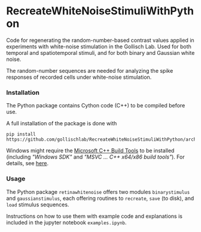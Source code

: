 # RecreateWhiteNoiseStimuliWithPython
Code for regenerating the random-number-based contrast values applied in experiments with white-noise stimulation in the Gollisch Lab.
Used for both temporal and spatiotemporal stimuli, and for both binary and Gaussian white noise.

The random-number sequences are needed for analyzing the spike responses of recorded cells under white-noise stimulation.

### Installation
The Python package contains Cython code (C++) to be compiled before use.

A full installation of the package is done with
```
pip install https://github.com/gollischlab/RecreateWhiteNoiseStimuliWithPython/archive/main.tar.gz
```

Windows might require the [Microsoft C++ Build Tools](https://visualstudio.microsoft.com/visual-cpp-build-tools) to be installed (including *"Windows SDK"* and *"MSVC ... C++ x64/x86 build tools"*). For details, see [here](https://www.scivision.dev/python-windows-visual-c-14-required).

### Usage
The Python package `retinawhitenoise` offers two modules `binarystimulus` and `gaussianstimulus`,
each offering routines to `recreate`, `save` (to disk), and `load` stimulus sequences.

Instructions on how to use them with example code and explanations is included in the jupyter notebook `examples.ipynb`.
